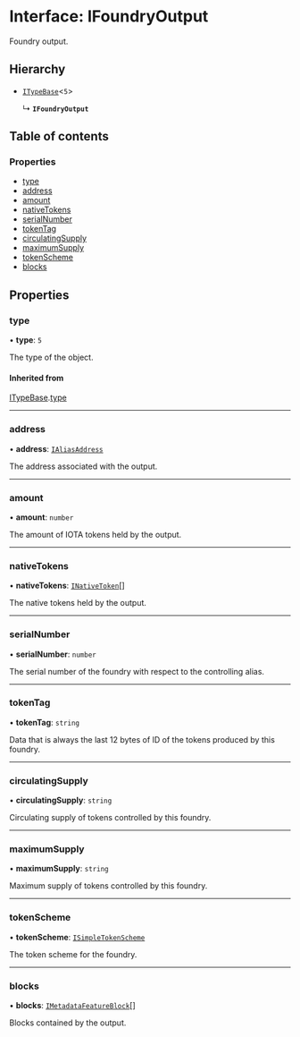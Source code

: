 # Interface: IFoundryOutput

Foundry output.

## Hierarchy

- [`ITypeBase`](ITypeBase.md)<``5``\>

  ↳ **`IFoundryOutput`**

## Table of contents

### Properties

- [type](IFoundryOutput.md#type)
- [address](IFoundryOutput.md#address)
- [amount](IFoundryOutput.md#amount)
- [nativeTokens](IFoundryOutput.md#nativetokens)
- [serialNumber](IFoundryOutput.md#serialnumber)
- [tokenTag](IFoundryOutput.md#tokentag)
- [circulatingSupply](IFoundryOutput.md#circulatingsupply)
- [maximumSupply](IFoundryOutput.md#maximumsupply)
- [tokenScheme](IFoundryOutput.md#tokenscheme)
- [blocks](IFoundryOutput.md#blocks)

## Properties

### type

• **type**: ``5``

The type of the object.

#### Inherited from

[ITypeBase](ITypeBase.md).[type](ITypeBase.md#type)

___

### address

• **address**: [`IAliasAddress`](IAliasAddress.md)

The address associated with the output.

___

### amount

• **amount**: `number`

The amount of IOTA tokens held by the output.

___

### nativeTokens

• **nativeTokens**: [`INativeToken`](INativeToken.md)[]

The native tokens held by the output.

___

### serialNumber

• **serialNumber**: `number`

The serial number of the foundry with respect to the controlling alias.

___

### tokenTag

• **tokenTag**: `string`

Data that is always the last 12 bytes of ID of the tokens produced by this foundry.

___

### circulatingSupply

• **circulatingSupply**: `string`

Circulating supply of tokens controlled by this foundry.

___

### maximumSupply

• **maximumSupply**: `string`

Maximum supply of tokens controlled by this foundry.

___

### tokenScheme

• **tokenScheme**: [`ISimpleTokenScheme`](ISimpleTokenScheme.md)

The token scheme for the foundry.

___

### blocks

• **blocks**: [`IMetadataFeatureBlock`](IMetadataFeatureBlock.md)[]

Blocks contained by the output.
